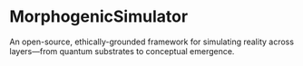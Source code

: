 # MorphogenicSimulator
An open-source, ethically-grounded framework for simulating reality across layers—from quantum substrates to conceptual emergence.
